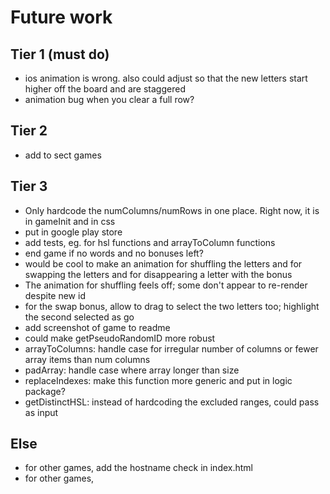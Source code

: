 # Future work

## Tier 1 (must do)

- ios animation is wrong. also could adjust so that the new letters start higher off the board and are staggered
- animation bug when you clear a full row?

## Tier 2

- add to sect games

## Tier 3

- Only hardcode the numColumns/numRows in one place. Right now, it is in gameInit and in css
- put in google play store
- add tests, eg. for hsl functions and arrayToColumn functions
- end game if no words and no bonuses left?
- would be cool to make an animation for shuffling the letters and for swapping the letters and for disappearing a letter with the bonus
- The animation for shuffling feels off; some don't appear to re-render despite new id
- for the swap bonus, allow to drag to select the two letters too; highlight the second selected as go
- add screenshot of game to readme
- could make getPseudoRandomID more robust
- arrayToColumns: handle case for irregular number of columns or fewer array items than num columns
- padArray: handle case where array longer than size
- replaceIndexes: make this function more generic and put in logic package?
- getDistinctHSL: instead of hardcoding the excluded ranges, could pass as input

## Else

- for other games, add the hostname check in index.html
- for other games,
